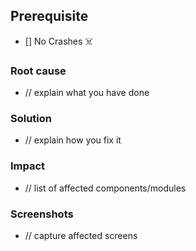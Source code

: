 ## Prerequisite
- [] No Crashes ☠️

### Root cause
- // explain what you have done

### Solution
- // explain how you fix it

### Impact
- // list of affected components/modules

### Screenshots
- // capture affected screens